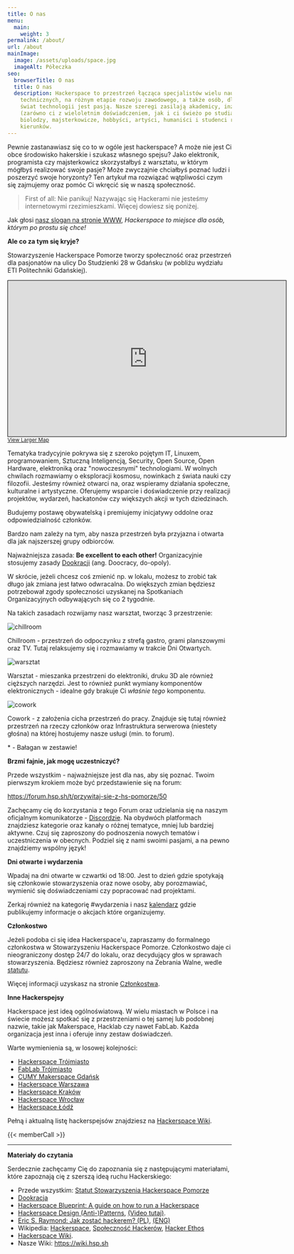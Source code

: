 ```yaml
---
title: O nas
menu:
  main:
    weight: 3
permalink: /about/
url: /about
mainImage:
  image: /assets/uploads/space.jpg
  imageAlt: Półeczka
seo:
  browserTitle: O nas
  title: O nas
  description: Hackerspace to przestrzeń łącząca specjalistów wielu nauk
    technicznych, na różnym etapie rozwoju zawodowego, a także osób, dla których
    świat technologii jest pasją. Nasze szeregi zasilają akademicy, inżynierowie
    (zarówno ci z wieloletnim doświadczeniem, jak i ci świeżo po studiach),
    biolodzy, majsterkowicze, hobbyści, artyści, humaniści i studenci różnych
    kierunków.
---
```

Pewnie zastanawiasz się co to w ogóle jest hackerspace? A może nie jest Ci obce środowisko hakerskie i szukasz własnego spejsu? Jako elektronik, programista czy majsterkowicz skorzystałbyś z warsztatu, w którym mógłbyś realizować swoje pasje? Może zwyczajnie chciałbyś poznać ludzi i poszerzyć swoje horyzonty?
Ten artykuł ma rozwiązać wątpliwości czym się zajmujemy oraz pomóc Ci wkręcić się w naszą społeczność.

> First of all: Nie panikuj! Nazywając się Hackerami nie jesteśmy internetowymi rzezimieszkami. Więcej dowiesz się poniżej.

Jak głosi [nasz slogan na stronie WWW](https://pomorze.hackerspace.pl), *Hackerspace to miejsce dla osób, którym po prostu się chce!* 

**Ale co za tym się kryje?**

Stowarzyszenie Hackerspace Pomorze tworzy społeczność oraz przestrzeń dla pasjonatów na ulicy Do Studzienki 28 w Gdańsku (w pobliżu wydziału ETI Politechniki Gdańskiej). 

<iframe width="625" height="350" frameborder="0" scrolling="no" marginheight="0" marginwidth="0" src="https://www.openstreetmap.org/export/embed.html?bbox=18.55470657348633%2C54.3505037693183%2C18.668003082275394%2C54.39175308509071&amp;layer=mapnik&amp;marker=54.37113360670987%2C18.61135482788086" style="border: 1px solid black"></iframe><br/><small><a href="https://www.openstreetmap.org/?mlat=54.3711&amp;mlon=18.6114#map=14/54.3711/18.6114">View Larger Map</a></small>

Tematyka tradycyjnie pokrywa się z szeroko pojętym IT, Linuxem, programowaniem, Sztuczną Inteligencją, Security, Open Source, Open Hardware, elektroniką oraz "nowoczesnymi" technologiami. W wolnych chwilach rozmawiamy o eksploracji kosmosu, nowinkach z świata nauki czy filozofii. Jesteśmy również otwarci na, oraz wspieramy działania społeczne, kulturalne i artystyczne. Oferujemy wsparcie i doświadczenie przy realizacji projektów, wydarzeń, hackatonów czy większych akcji w tych dziedzinach.

Budujemy postawę obywatelską i premiujemy inicjatywy oddolne oraz odpowiedzialność członków.

Bardzo nam zależy na tym, aby nasza przestrzeń była przyjazna i otwarta dla jak najszerszej grupy odbiorców. 

Najważniejsza zasada: **Be excellent to each other!**
Organizacyjnie stosujemy zasady [Dookracji](https://communitywiki.org/wiki/DoOcracy) (ang. Doocracy, do-opoly). 

W skrócie, jeżeli chcesz coś zmienić np. w lokalu, możesz to zrobić tak długo jak zmiana jest łatwo odwracalna. Do większych zmian będziesz potrzebował zgody społeczności uzyskanej na Spotkaniach Organizacyjnych odbywających się co 2 tygodnie. 

Na takich zasadach rozwijamy nasz warsztat, tworząc 3 przestrzenie:

![chillroom](/assets/uploads/image-1-.jpg "chillroom")

Chillroom - przestrzeń do odpoczynku z strefą gastro, grami planszowymi oraz TV. Tutaj relaksujemy się i rozmawiamy w trakcie Dni Otwartych.





![warsztat](/assets/uploads/image-2-.jpg "Warsztat")

Warsztat - mieszanka przestrzeni do elektroniki, druku 3D ale również cięższych narzędzi. Jest to również punkt wymiany komponentów elektronicznych - idealne gdy brakuje Ci *właśnie tego* komponentu.





![cowork](/assets/uploads/image-3-.jpg "Cowork")

Cowork - z założenia cicha przestrzeń do pracy. Znajduje się tutaj również przestrzeń na rzeczy członków oraz Infrastruktura serwerowa (niestety głośna) na której hostujemy nasze usługi (min. to forum).



\* - Bałagan w zestawie!

**Brzmi fajnie, jak mogę uczestniczyć?**

Przede wszystkim - najważniejsze jest dla nas, aby się poznać. Twoim pierwszym krokiem może być przedstawienie się na forum:

https://forum.hsp.sh/t/przywitaj-sie-z-hs-pomorze/50

Zachęcamy cię do korzystania z tego Forum oraz udzielania się na naszym oficjalnym komunikatorze - [Discordzie](https://hsp.sh/discord). Na obydwóch platformach znajdziesz kategorie oraz kanały o różnej tematyce, mniej lub bardziej aktywne. Czuj się zaproszony do podnoszenia nowych tematów i uczestniczenia w obecnych. Podziel się z nami swoimi pasjami, a na pewno znajdziemy wspólny język!

**Dni otwarte i wydarzenia**

Wpadaj na dni otwarte w czwartki od 18:00. Jest to dzień gdzie spotykają się członkowie stowarzyszenia oraz nowe osoby, aby porozmawiać, wymienić się doświadczeniami czy popracować nad projektami. 

Zerkaj również na kategorię #wydarzenia i nasz [kalendarz](https://hsp.sh/calendar) gdzie publikujemy informacje o akcjach które organizujemy.

**Członkostwo**

Jeżeli podoba ci się idea Hackerspace'u, zapraszamy do formalnego członkostwa w Stowarzyszeniu Hackerspace Pomorze. Członkostwo daje ci nieograniczony dostęp 24/7 do lokalu, oraz decydujący głos w sprawach stowarzyszenia. Będziesz również zaproszony na Zebrania Walne, wedle [statutu](/statut).

Więcej informacji uzyskasz na stronie [Członkostwa](https://hsp.sh/membership).

**Inne Hackerspejsy**

Hackerspace jest ideą ogólnoświatową. W wielu miastach w Polsce i na świecie możesz spotkać się z przestrzeniami o tej samej lub podobnej nazwie, takie jak Makerspace, Hacklab czy nawet FabLab. Każda organizacja jest inna i oferuje inny zestaw doświadczeń.

Warte wymienienia są, w losowej kolejności:

* [Hackerspace Trójmiasto](https://hs3.pl)
* [FabLab Trójmiasto](https://www.facebook.com/FabLabT/)
* [CUMY Makerspace Gdańsk](https://www.facebook.com/cumy.stocznia)
* [Hackerspace Warszawa](https://hackerspace.pl)
* [Hackerspace Kraków](https://hackerspace-krk.pl)
* [Hackerspace Wrocław](https://hswro.org)
* [Hackerspace Łódź](https://lodz.hackerspace.pl)

Pełną i aktualną listę hackerspejsów znajdziesz na [Hackerspace Wiki](https://wiki.hackerspaces.org/Poland).

{{< memberCall >}}

- - -

**Materiały do czytania**

Serdecznie zachęcamy Cię do zapoznania się z następującymi materiałami, które zapoznają cię z szerszą ideą ruchu Hackerskiego:

* Przede wszystkim: [Statut Stowarzyszenia Hackerspace Pomorze](https://hsp.sh/statut)
* [Dookracja](https://communitywiki.org/wiki/DoOcracy)
* [Hackerspace Blueprint: A guide on how to run a Hackerspace](https://hackerspace.design/)
* [Hackerspace Design (Anti-)Patterns](https://wiki.hackerspaces.org/Design_Patterns), [(Video tutaj)](https://www.youtube.com/watch?v=RPUSQBXBrtk).
* [Eric S. Raymond: Jak zostać hackerem? (PL)](https://web.archive.org/web/20060701154700/http://sokrates.mimuw.edu.pl:80/~sebek/hacker-howto.html), [(ENG)](http://catb.org/~esr/faqs/hacker-howto.html)
* Wikipedia: [Hackerspace](https://pl.wikipedia.org/wiki/Hackerspace), [Społeczność Hackerów](https://pl.wikipedia.org/wiki/Spo%C5%82eczno%C5%9B%C4%87_haker%C3%B3w), [Hacker Ethos](https://en.wikipedia.org/wiki/Hacker_ethic)
* [Hackerspace Wiki](https://wiki.hackerspaces.org/Poland).
* Nasze Wiki: https://wiki.hsp.sh
